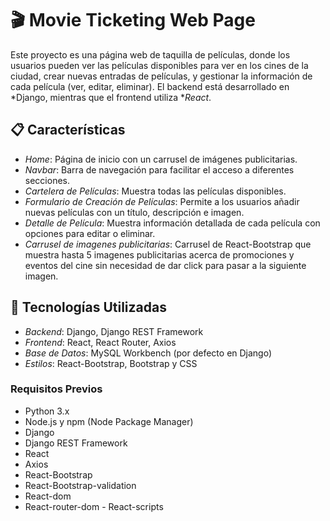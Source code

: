 # 🎬 Movie Ticketing Web Page

Este proyecto es una página web de taquilla de películas, donde los usuarios pueden ver las películas disponibles para ver en los cines de la ciudad, crear nuevas entradas de películas, y gestionar la información de cada película (ver, editar, eliminar). El backend está desarrollado en *Django, mientras que el frontend utiliza **React*.

## 📋 Características

- *Home*: Página de inicio con un carrusel de imágenes publicitarias.
- *Navbar*: Barra de navegación para facilitar el acceso a diferentes secciones.
- *Cartelera de Películas*: Muestra todas las películas disponibles.
- *Formulario de Creación de Películas*: Permite a los usuarios añadir nuevas películas con un título, descripción e imagen.
- *Detalle de Película*: Muestra información detallada de cada película con opciones para editar o eliminar.
- *Carrusel de imagenes publicitarias*: Carrusel de React-Bootstrap que muestra hasta 5 imagenes publicitarias acerca de promociones y eventos del cine sin necesidad de dar click para pasar a la siguiente imagen.

## 🚀 Tecnologías Utilizadas

- *Backend*: Django, Django REST Framework
- *Frontend*: React, React Router, Axios
- *Base de Datos*: MySQL Workbench (por defecto en Django)
- *Estilos*: React-Bootstrap, Bootstrap y CSS

### Requisitos Previos

- Python 3.x
- Node.js y npm (Node Package Manager)
- Django
- Django REST Framework
- React
- Axios
- React-Bootstrap
- React-Bootstrap-validation
- React-dom
- React-router-dom
- React-scripts